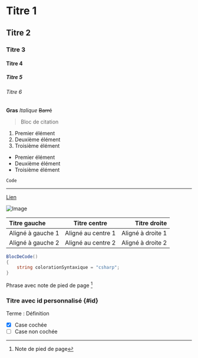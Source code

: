 # Titre 1
## Titre 2
### Titre 3
#### Titre 4
##### Titre 5
###### Titre 6

**Gras**
*Italique*
~~Barré~~

> Bloc de citation

1. Premier élément
2. Deuxième élément
3. Troisième élément

- Premier élément
- Deuxième élément
- Troisième élément

`Code`

---

[Lien](https://www.markdownguide.org/cheat-sheet/)

![Image]()

|Titre gauche|Titre centre|Titre droite|
|:---|:----:|---:|
|Aligné à gauche 1|Aligné au centre 1|Aligné à droite 1|
|Aligné à gauche 2|Aligné au centre 2|Aligné à droite 2|

```csharp
BlocDeCode()
{
	string colorationSyntaxique = "csharp";
}
```

Phrase avec note de pied de page [^1]

[^1]: Note de pied de page

### Titre avec id personnalisé {#id}

Terme
: Définition

- [x] Case cochée
- [ ] Case non cochée